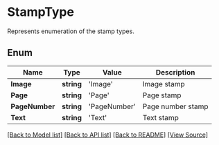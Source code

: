 ﻿# StampType
Represents enumeration of the stamp types.

## Enum
Name | Type | Value | Description
------------ | ------------- | ------------- | -------------
**Image** | **string** | 'Image' | Image stamp
**Page** | **string** | 'Page' | Page stamp
**PageNumber** | **string** | 'PageNumber' | Page number stamp
**Text** | **string** | 'Text' | Text stamp

[[Back to Model list]](../README.md#documentation-for-models) [[Back to API list]](../README.md#documentation-for-api-endpoints) [[Back to README]](../README.md) [[View Source]](../src/models/stampType.ts)

